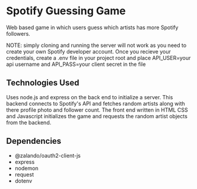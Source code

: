 # Spotify Guessing Game
 Web based game in which users guess which artists has more Spotify followers.
 
 NOTE: simply cloning and running the server will not work as you need to create your own Spotify developer account.
 Once you recieve your credentials, create a .env file in your project root and place API_USER=your api username and API_PASS=your client secret in the file

## Technologies Used 
 Uses node.js and express on the back end to initialize a server. This backend connects to Spotify's
 API and fetches random artists along with there profile photo and follower count. The front end written in HTML CSS and Javascript
 initializes the game and requests the random artist objects from the backend.
 
## Dependencies
* @zalando/oauth2-client-js
* express
* nodemon
* request
* dotenv
